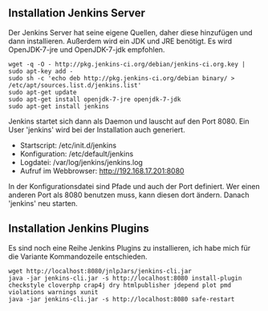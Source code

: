 ## Installation Jenkins Server

Der Jenkins Server hat seine eigene Quellen, daher diese hinzufügen und dann installieren. Außerdem wird ein JDK und JRE benötigt. Es wird OpenJDK-7-jre und OpenJDK-7-jdk empfohlen. 

    wget -q -O - http://pkg.jenkins-ci.org/debian/jenkins-ci.org.key | sudo apt-key add -
    sudo sh -c 'echo deb http://pkg.jenkins-ci.org/debian binary/ > /etc/apt/sources.list.d/jenkins.list' 
    sudo apt-get update
    sudo apt-get install openjdk-7-jre openjdk-7-jdk
    sudo apt-get install jenkins
    
Jenkins startet sich dann als Daemon und lauscht auf den Port 8080. Ein User 'jenkins' wird bei der Installation auch generiert.

- Startscript: /etc/init.d/jenkins
- Konfiguration: /etc/default/jenkins
- Logdatei: /var/log/jenkins/jenkins.log
- Aufruf im Webbrowser: http://192.168.17.201:8080

In der Konfigurationsdatei sind Pfade und auch der Port definiert. Wer einen anderen Port als 8080 benutzen muss, kann diesen dort ändern. Danach 'jenkins' neu starten.

## Installation Jenkins Plugins

Es sind noch eine Reihe Jenkins Plugins zu installieren, ich habe mich für die Variante Kommandozeile entschieden.

    wget http://localhost:8080/jnlpJars/jenkins-cli.jar
    java -jar jenkins-cli.jar -s http://localhost:8080 install-plugin checkstyle cloverphp crap4j dry htmlpublisher jdepend plot pmd violations warnings xunit
    java -jar jenkins-cli.jar -s http://localhost:8080 safe-restart
    
